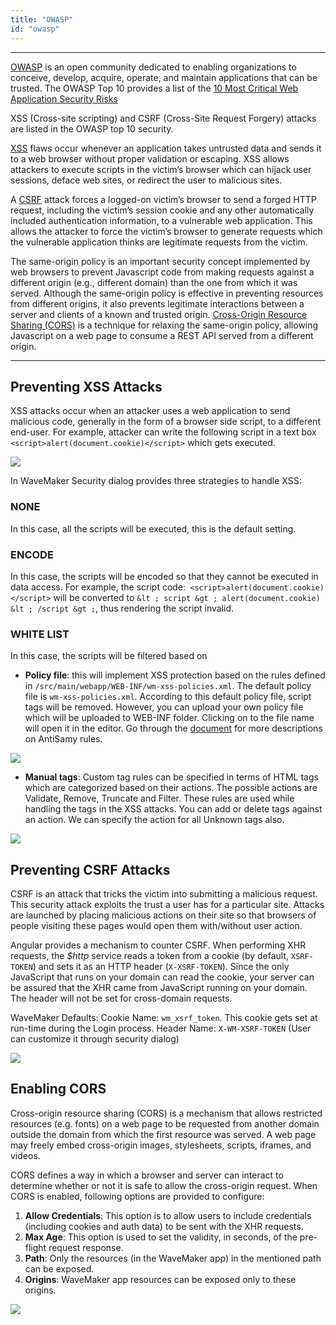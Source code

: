 ```yaml
---
title: "OWASP"
id: "owasp"
---
```

---

[OWASP](https://www.owasp.org/index.php/About_OWASP) is an open community dedicated to enabling organizations to conceive, develop, acquire, operate, and maintain applications that can be trusted. The OWASP Top 10 provides a list of the [10 Most Critical Web Application Security Risks](https://www.owasp.org/index.php/Category:OWASP_Top_Ten_Project)

XSS (Cross-site scripting) and CSRF (Cross-Site Request Forgery) attacks are listed in the OWASP top 10 security.

[XSS](https://www.owasp.org/index.php/Top_10_2013-A3-Cross-Site_Scripting_(XSS)) flaws occur whenever an application takes untrusted data and sends it to a web browser without proper validation or escaping. XSS allows attackers to execute scripts in the victim’s browser which can hijack user sessions, deface web sites, or redirect the user to malicious sites.

A [CSRF](https://www.owasp.org/index.php/Top_10_2013-A8-Cross-Site_Request_Forgery_(CSRF)) attack forces a logged-on victim’s browser to send a forged HTTP request, including the victim’s session cookie and any other automatically included authentication information, to a vulnerable web application. This allows the attacker to force the victim’s browser to generate requests which the vulnerable application thinks are legitimate requests from the victim.

The same-origin policy is an important security concept implemented by web browsers to prevent Javascript code from making requests against a different origin (e.g., different domain) than the one from which it was served. Although the same-origin policy is effective in preventing resources from different origins, it also prevents legitimate interactions between a server and clients of a known and trusted origin. [Cross-Origin Resource Sharing (CORS)](https://spring.io/understanding/CORS) is a technique for relaxing the same-origin policy, allowing Javascript on a web page to consume a REST API served from a different origin.

---

## Preventing XSS Attacks

XSS attacks occur when an attacker uses a web application to send malicious code, generally in the form of a browser side script, to a different end-user. For example, attacker can write the following script in a text box ` <script>alert(document.cookie)</script>` which gets executed.

[![](/learn/assets/security_OWSP_XSS.png)](/learn/assets/security_OWSP_XSS.png) 

In WaveMaker Security dialog provides three strategies to handle XSS:

### NONE
In this case, all the scripts will be executed, this is the default setting.

### ENCODE
In this case, the scripts will be encoded so that they cannot be executed in data access. For example, the script code:` <script>alert(document.cookie)</script>` will be converted to `&lt ; script &gt ; alert(document.cookie) &lt ; /script &gt ;`, thus rendering the script invalid.
### WHITE LIST
In this case, the scripts will be filtered based on
- **Policy file**: this will implement XSS protection based on the rules defined in `/src/main/webapp/WEB-INF/wm-xss-policies.xml`. The default policy file is `wm-xss-policies.xml`. According to this default policy file, script tags will be removed. However, you can upload your own policy file which will be uploaded to WEB-INF folder. Clicking on to the file name will open it in the editor. Go through the [document](/learn/app-development/app-security/xss-antisamy-policy-configuration/) for more descriptions on AntiSamy rules. 

[![](/learn/assets/security_OWSP_XSSpolicy.png)](/learn/assets/security_OWSP_XSSpolicy.png)

- **Manual tags**: Custom tag rules can be specified in terms of HTML tags which are categorized based on their actions. The possible actions are Validate, Remove, Truncate and Filter. These rules are used while handling the tags in the XSS attacks. You can add or delete tags against an action. We can specify the action for all Unknown tags also. 

[![](/learn/assets/security_OWSP_XSStags.png)](/learn/assets/security_OWSP_XSStags.png)

## Preventing CSRF Attacks

CSRF is an attack that tricks the victim into submitting a malicious request. This security attack exploits the trust a user has for a particular site. Attacks are launched by placing malicious actions on their site so that browsers of people visiting these pages would open them with/without user action.

Angular provides a mechanism to counter CSRF. When performing XHR requests, the _$http_ service reads a token from a cookie (by default, `XSRF-TOKEN`) and sets it as an HTTP header (`X-XSRF-TOKEN`). Since the only JavaScript that runs on your domain can read the cookie, your server can be assured that the XHR came from JavaScript running on your domain. The header will not be set for cross-domain requests.

WaveMaker Defaults: Cookie Name: `wm_xsrf_token`. This cookie gets set at run-time during the Login process. Header Name: `X-WM-XSRF-TOKEN` (User can customize it through security dialog)

[![](/learn/assets/security_OWSP_CSRF.png)](/learn/assets/security_OWSP_CSRF.png)

## Enabling CORS

Cross-origin resource sharing (CORS) is a mechanism that allows restricted resources (e.g. fonts) on a web page to be requested from another domain outside the domain from which the first resource was served. A web page may freely embed cross-origin images, stylesheets, scripts, iframes, and videos.

CORS defines a way in which a browser and server can interact to determine whether or not it is safe to allow the cross-origin request. When CORS is enabled, following options are provided to configure:

1. **Allow Credentials**: This option is to allow users to include credentials (including cookies and auth data) to be sent with the XHR requests.
2. **Max Age**: This option is used to set the validity, in seconds, of the pre-flight request response.
3. **Path**: Only the resources (in the WaveMaker app) in the mentioned path can be exposed.
4. **Origins**: WaveMaker app resources can be exposed only to these origins.

[![](/learn/assets/security_OWSP_CORS.png)](/learn/assets/security_OWSP_CORS.png)

